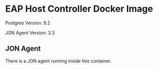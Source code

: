 # EAP Host Controller Docker Image

Postgres Version: 9.2

JON Agent Version: 3.3

## JON Agent
There is a JON agent running inside this container.
